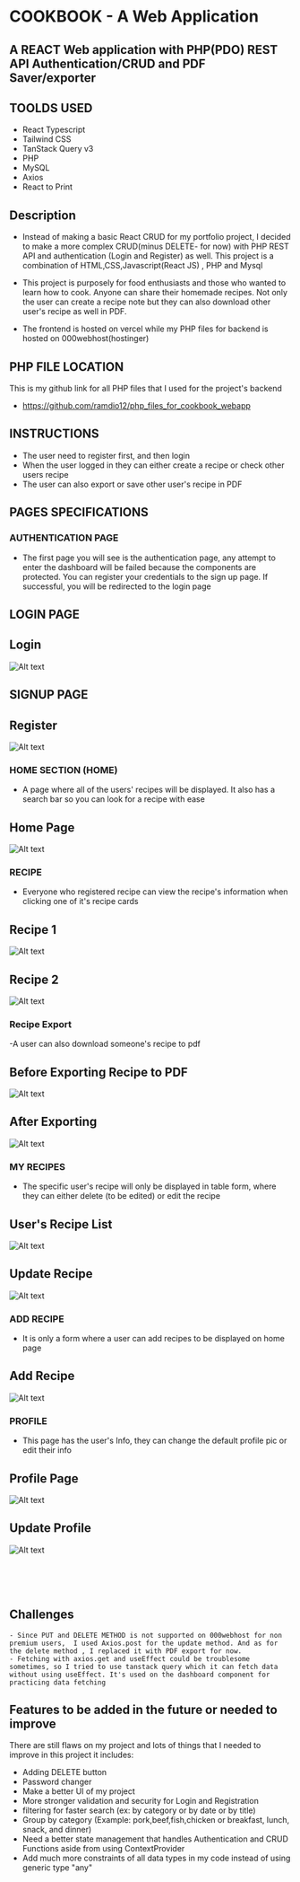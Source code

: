 # COOKBOOK - A Web Application

## A REACT Web application with PHP(PDO) REST API Authentication/CRUD and PDF Saver/exporter

## TOOLDS USED

- React Typescript
- Tailwind CSS
- TanStack Query v3
- PHP
- MySQL
- Axios
- React to Print

## Description

- Instead of making a basic React CRUD for my portfolio project, I decided to make a more complex CRUD(minus DELETE- for now) with PHP REST API and authentication (Login and Register) as well. This project is a combination of HTML,CSS,Javascript(React JS) , PHP and Mysql

- This project is purposely for food enthusiasts and those who wanted to learn how to cook. Anyone can share their homemade recipes. Not only the user can create a recipe note but they can also download other user's recipe as well in PDF.

- The frontend is hosted on vercel while my PHP files for backend is hosted on 000webhost(hostinger)

## PHP FILE LOCATION

This is my github link for all PHP files that I used for the project's backend

- https://github.com/ramdio12/php_files_for_cookbook_webapp

## INSTRUCTIONS

- The user need to register first, and then login
- When the user logged in they can either create a recipe or check other users recipe
- The user can also export or save other user's recipe in PDF

## PAGES SPECIFICATIONS

### AUTHENTICATION PAGE

- The first page you will see is the authentication page, any attempt to enter the dashboard will be failed because the components are protected. You can register your credentials to the sign up page. If successful, you will be redirected to the login page

## LOGIN PAGE

## Login

![Alt text](/screenshots/login_new.PNG)<br>

## SIGNUP PAGE

## Register

![Alt text](/screenshots/register_new.PNG)<br>

### HOME SECTION (HOME)

- A page where all of the users' recipes will be displayed. It also has a search bar so you can look for a recipe with ease

## Home Page

![Alt text](/screenshots/Home.JPG)<br>

### RECIPE

- Everyone who registered recipe can view the recipe's information when clicking one of it's recipe cards

## Recipe 1

![Alt text](/screenshots/recipe_new1.PNG)<br>

## Recipe 2

![Alt text](/screenshots/recipe_new2.PNG)<br>

### Recipe Export

-A user can also download someone's recipe to pdf

## Before Exporting Recipe to PDF

![Alt text](/screenshots/before_saving_recipe.JPG)<br>

## After Exporting

![Alt text](/screenshots/after_saving_recipe.JPG)<br>

### MY RECIPES

- The specific user's recipe will only be displayed in table form, where they can either delete (to be edited) or edit the recipe

## User's Recipe List

![Alt text](/screenshots/MyRecipes.PNG)<br>

## Update Recipe

![Alt text](/screenshots/editrecipe_new.PNG)<br>

### ADD RECIPE

- It is only a form where a user can add recipes to be displayed on home page

## Add Recipe

![Alt text](/screenshots/addrecipe_new.PNG)<br>

### PROFILE

- This page has the user's Info, they can change the default profile pic or edit their info

## Profile Page

![Alt text](/screenshots/userprofile_new.PNG)<br>

## Update Profile

![Alt text](/screenshots/updateprofile_new.PNG)<br>

<br>
<br>
<br>

## Challenges

    - Since PUT and DELETE METHOD is not supported on 000webhost for non premium users,  I used Axios.post for the update method. And as for the delete method , I replaced it with PDF export for now.
    - Fetching with axios.get and useEffect could be troublesome sometimes, so I tried to use tanstack query which it can fetch data without using useEffect. It's used on the dashboard component for practicing data fetching

## Features to be added in the future or needed to improve

There are still flaws on my project and lots of things that I needed to improve in this project it includes:

- Adding DELETE button
- Password changer
- Make a better UI of my project
- More stronger validation and security for Login and Registration
- filtering for faster search (ex: by category or by date or by title)
- Group by category (Example: pork,beef,fish,chicken or breakfast, lunch, snack, and dinner)
- Need a better state management that handles Authentication and CRUD Functions aside from using ContextProvider
- Add much more constraints of all data types in my code instead of using generic type "any"
